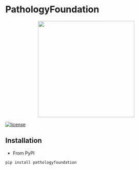 # PathologyFoundation

<div style="text-align:center"><img src="figures/logo.png" width=300/></div>

[![license](https://img.shields.io/github/license/mashape/apistatus.svg?maxAge=2592000)](https://github.com/pathologyfoundation/PathologyFoundation/blob/master/LICENSE)

## Installation

* From PyPI

```bash
pip install pathologyfoundation
```